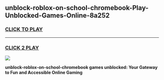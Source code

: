 
## unblock-roblox-on-school-chromebook-Play-Unblocked-Games-Online-8a252
<h3>
<a href="https://premium76.site?title=unblock-roblox-on-school-chromebook&ref=25A">CLICK TO PLAY</a></h3>
<hr>

<h3>
<a href="https://premium76.site?title=unblock-roblox-on-school-chromebook&ref=25A">CLICK 2 PLAY</a>
  
</h3>

<a href="https://premium76.site?title=unblock-roblox-on-school-chromebook&ref=25A"><img src="https://clearcache.store/games.png"></a>


**unblock-roblox-on-school-chromebook games unblocked: Your Gateway to Fun and Accessible Online Gaming**
